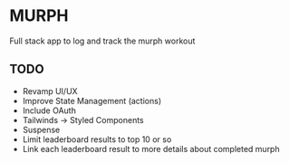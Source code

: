 # MURPH

Full stack app to log and track the murph workout

## TODO

- Revamp UI/UX
- Improve State Management (actions)
- Include OAuth
- Tailwinds -> Styled Components
- Suspense
- Limit leaderboard results to top 10 or so
- Link each leaderboard result to more details about completed murph
